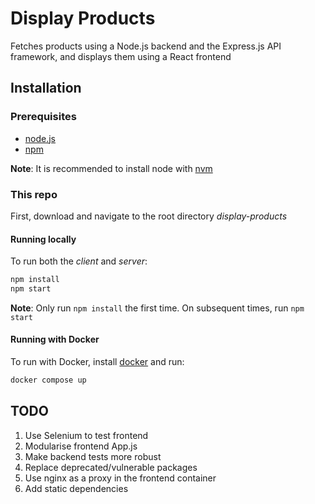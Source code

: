 # Display Products
Fetches products using a Node.js backend and the Express.js API framework, and displays them using a React frontend

## Installation

### Prerequisites
- [node.js](https://nodejs.org/en/download)
- [npm](https://docs.npmjs.com/downloading-and-installing-node-js-and-npm)

**Note**: It is recommended to install node with [nvm](https://github.com/nvm-sh/nvm#installing-and-updating)

### This repo 
First, download and navigate to the root directory *display-products*

#### Running locally
To run both the *client* and *server*: 

```sh
npm install
npm start
```

**Note**: Only run ```npm install``` the first time. On subsequent times, run ```npm start```

#### Running with Docker
To run with Docker, install [docker](https://docs.docker.com/get-docker/) and run:
```sh
docker compose up
```
## TODO
1. Use Selenium to test frontend 
2. Modularise frontend App.js
3. Make backend tests more robust
4. Replace deprecated/vulnerable packages
5. Use nginx as a proxy in the frontend container 
6. Add static dependencies